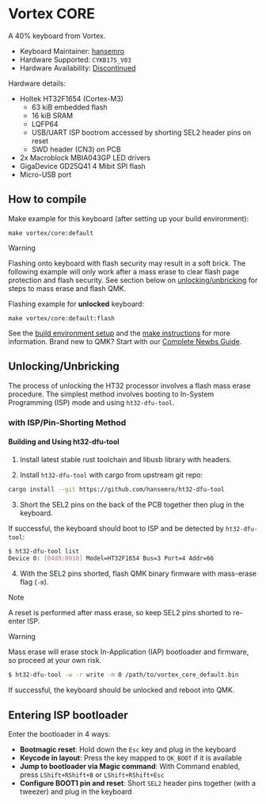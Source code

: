 # Vortex CORE

A 40% keyboard from Vortex.

* Keyboard Maintainer: [hansemro](https://github.com/hansemro)
* Hardware Supported: `CYKB175_V03`
* Hardware Availability: [Discontinued](https://vortexgear.store/products/core)

Hardware details:
* Holtek HT32F1654 (Cortex-M3)
    * 63 kiB embedded flash
    * 16 kiB SRAM
    * LQFP64
    * USB/UART ISP bootrom accessed by shorting SEL2 header pins on reset
    * SWD header (CN3) on PCB
* 2x Macroblock MBIA043GP LED drivers
* GigaDevice GD25Q41 4 Mibit SPI flash
* Micro-USB port

## How to compile

Make example for this keyboard (after setting up your build environment):

    make vortex/core:default

> [!WARNING]
> Flashing onto keyboard with flash security may result in a soft brick. The following example will
> only work after a mass erase to clear flash page protection and flash security. See section below
> on [unlocking/unbricking](#UnlockingUnbricking) for steps to mass erase and flash QMK.

Flashing example for **unlocked** keyboard:

    make vortex/core:default:flash

See the [build environment setup](https://docs.qmk.fm/#/getting_started_build_tools) and the [make instructions](https://docs.qmk.fm/#/getting_started_make_guide) for more information. Brand new to QMK? Start with our [Complete Newbs Guide](https://docs.qmk.fm/#/newbs).

## Unlocking/Unbricking

The process of unlocking the HT32 processor involves a flash mass erase procedure. The simplest
method involves booting to In-System Programming (ISP) mode and using `ht32-dfu-tool`.

### with ISP/Pin-Shorting Method

#### Building and Using ht32-dfu-tool

1. Install latest stable rust toolchain and libusb library with headers.

2. Install `ht32-dfu-tool` with cargo from upstream git repo:

```bash
cargo install --git https://github.com/hansemro/ht32-dfu-tool
```

3. Short the SEL2 pins on the back of the PCB together then plug in the keyboard.

If successful, the keyboard should boot to ISP and be detected by `ht32-dfu-tool`:

```bash
$ ht32-dfu-tool list
Device 0: [04d9:8010] Model=HT32F1654 Bus=3 Port=4 Addr=66
```

4. With the SEL2 pins shorted, flash QMK binary firmware with mass-erase flag (`-m`).

> [!NOTE]
> A reset is performed after mass erase, so keep SEL2 pins shorted to re-enter ISP.

> [!WARNING]
> Mass erase will erase stock In-Application (IAP) bootloader and firmware, so proceed at your own
> risk.

```bash
$ ht32-dfu-tool -w -r write -m 0 /path/to/vortex_core_default.bin
```

If successful, the keyboard should be unlocked and reboot into QMK.

## Entering ISP bootloader

Enter the bootloader in 4 ways:

* **Bootmagic reset**: Hold down the `Esc` key and plug in the keyboard
* **Keycode in layout**: Press the key mapped to `QK_BOOT` if it is available
* **Jump to bootloader via Magic command**: With Command enabled, press `LShift+RShift+B` or `LShift+RShift+Esc`
* **Configure BOOT1 pin and reset**: Short `SEL2` header pins together (with a tweezer) and plug in the keyboard
